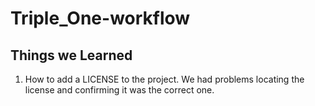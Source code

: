 # Triple_One-workflow

## Things we Learned
1. How to add a LICENSE to the project. We had problems locating the license and confirming it was the correct one.
